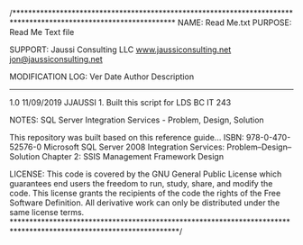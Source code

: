 /*****************************************************************************************************************
NAME:    Read Me.txt
PURPOSE: Read Me Text file

SUPPORT: Jaussi Consulting LLC
         www.jaussiconsulting.net
         jon@jaussiconsulting.net

MODIFICATION LOG:
Ver      Date        Author        Description
-----   ----------   -----------   -------------------------------------------------------------------------------
1.0     11/09/2019   JJAUSSI       1. Built this script for LDS BC IT 243


NOTES:
SQL Server Integration Services - Problem, Design, Solution

This repository was built based on this reference guide...
ISBN: 978-0-470-52576-0
Microsoft SQL Server 2008 Integration Services: Problem–Design–Solution
Chapter 2: SSIS Management Framework Design


LICENSE: 
This code is covered by the GNU General Public License which guarantees end users
the freedom to run, study, share, and modify the code. This license grants the recipients
of the code the rights of the Free Software Definition. All derivative work can only be
distributed under the same license terms.
******************************************************************************************************************/
